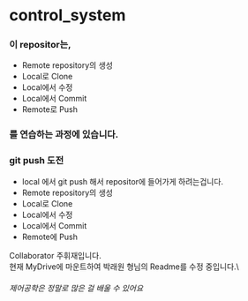 # control_system
### 이 repositor는,
* Remote repository의 생성
* Local로 Clone
* Local에서 수정
* Local에서 Commit
* Remote로 Push
### 를 연습하는 과정에 있습니다.


### git push 도전
* local 에서 git push 해서 repositor에 들어가게 하려는겁니다.
* Remote repository의 생성
* Local로 Clone
* Local에서 수정
* Local에서 Commit
* Remote에 Push


Collaborator 주휘재입니다.\
현재 MyDrive에 마운트하여 박래원 형님의 Readme를 수정 중입니다.\
###### 제어공학은 정말로 많은 걸 배울 수 있어요